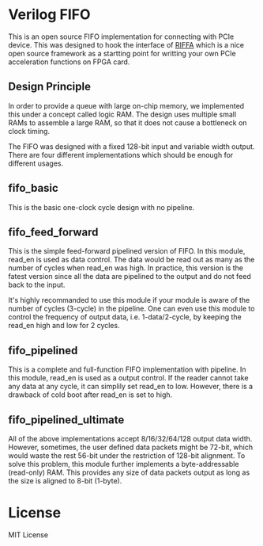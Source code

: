 # Verilog FIFO
This is an open source FIFO implementation for connecting with PCIe device.
This was designed to hook the interface of [RIFFA](https://github.com/KastnerRG/riffa)
which is a nice open source framework as a startting point for writting your own PCIe acceleration functions on FPGA card.

## Design Principle
In order to provide a queue with large on-chip memory, we implemented this under a concept called logic RAM.
The design uses multiple small RAMs to assemble a large RAM, so that it does not cause a bottleneck on clock timing.

The FIFO was designed with a fixed 128-bit input and variable width output.
There are four different implementations which should be enough for different usages.

## fifo_basic
This is the basic one-clock cycle design with no pipeline.

## fifo_feed_forward
This is the simple feed-forward pipelined version of FIFO.
In this module, read_en is used as data control.
The data would be read out as many as the number of cycles when read_en was high.
In practice, this version is the fatest version since all the data are pipelined to the output and do not feed back to the input.

It's highly recommanded to use this module if your module is aware of the number of cycles (3-cycle) in the pipeline.
One can even use this module to control the frequency of output data, i.e. 1-data/2-cycle, by keeping the read_en high and low for 2 cycles.

## fifo_pipelined
This is a complete and full-function FIFO implementation with pipeline.
In this module, read_en is used as a output control.
If the reader cannot take any data at any cycle, it can simplily set read_en to low.
However, there is a drawback of cold boot after read_en is set to high.

## fifo_pipelined_ultimate
All of the above implementations accept 8/16/32/64/128 output data width.
However, sometimes, the user defined data packets might be 72-bit, which would waste the rest 56-bit under the restriction of 128-bit alignment.
To solve this problem, this module further implements a byte-addressable (read-only) RAM.
This provides any size of data packets output as long as the size is aligned to 8-bit (1-byte).


# License
MIT License
